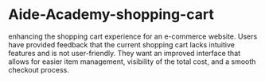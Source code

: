 # Aide-Academy-shopping-cart
 enhancing the shopping cart experience for an e-commerce website. Users have provided feedback that the current shopping cart lacks intuitive features and is not user-friendly. They want an improved interface that allows for easier item management, visibility of the total cost, and a smooth checkout process.
